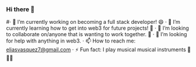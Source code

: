 ### Hi there 👋

#⋅ 🔭 I’m currently working on becoming a full stack developer! 😄
⋅ 🌱 I’m currently learning how to get into web3 for future projects! 🤿
⋅ 👯 I’m looking to collaborate on/anyone that is wanting to work together. 🤝
⋅ 🤔 I’m looking for help with anything in web3.
⋅ 📫 How to reach me: eliasvasquez7@gmail.com
⋅ ⚡ Fun fact: I play musical musical instruments 🎹 🎸🥁

<!--
**gokublue007/gokublue007** is a ✨ _special_ ✨ repository because its `README.md` (this file) appears on your GitHub profile.

Here are some ideas to get you started:

⋅ 🔭 I’m currently working on becoming a full stack developer! 😄
⋅ 🌱 I’m currently learning how to get into web3 for future projects! 🤿
⋅ 👯 I’m looking to collaborate on/anyone that is wanting to work together. 🤝
⋅ 🤔 I’m looking for help with anything in web3.
⋅ 📫 How to reach me: eliasvasquez7@gmail.com
⋅ ⚡ Fun fact: I play musical musical instruments 🎹 🎸🥁
-->
